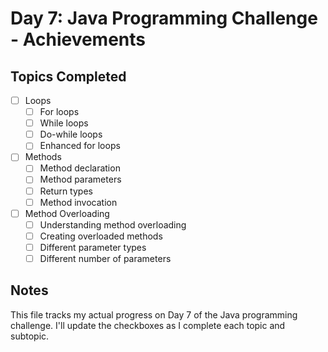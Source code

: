 # Day 7: Java Programming Challenge - Achievements

## Topics Completed
- [ ] Loops
  - [ ] For loops
  - [ ] While loops
  - [ ] Do-while loops
  - [ ] Enhanced for loops

- [ ] Methods
  - [ ] Method declaration
  - [ ] Method parameters
  - [ ] Return types
  - [ ] Method invocation

- [ ] Method Overloading
  - [ ] Understanding method overloading
  - [ ] Creating overloaded methods
  - [ ] Different parameter types
  - [ ] Different number of parameters

## Notes
This file tracks my actual progress on Day 7 of the Java programming challenge. I'll update the checkboxes as I complete each topic and subtopic.
